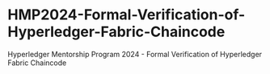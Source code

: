# HMP2024-Formal-Verification-of-Hyperledger-Fabric-Chaincode
Hyperledger Mentorship Program 2024 - Formal Verification of Hyperledger Fabric Chaincode
